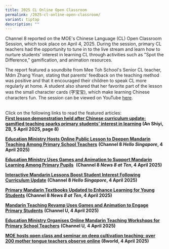```yaml
---
title: 2025 CL Online Open Classroom
permalink: /2025-cl-online-open-classroom/
variant: tiptap
description: ""
---
```

<p>Channel 8 reported on the MOE's Chinese Language (CL) Open Classroom Session,
which took place on April 4, 2025. During the session, primary CL teachers
had the opportunity to tune in to the live stream and learn how to nurture
students' interest in learning CL through activities such as "Spot the
Difference," gamification, and animation resources.</p>
<p></p>
<p>The report featured a soundbite from Mee Toh School's Senior CL teacher,
Mdm Zhang Yinan, stating that parents' feedback on the teaching method
was positive and that it encouraged their children to speak CL more regularly
at home. A student also shared that her favorite part of the lesson was
the small character cards (字宝宝), which make learning Chinese characters
fun. The session can be viewed on YouTube <a href="https://www.youtube.com/watch?v=FFAjjHRUWt0" class="" rel="noopener" target="_new">here</a>.</p>
<p>
<br>Click on the following links to read the featured articles:
<br><strong><a href="http://article.isentia.asia/viewarticles/default.aspx?acc=pwkJOPtoV+o=&amp;app=n7q0r37qA1I=&amp;file=g2lwi6ILs9q5b4yEQJEJlQiGQ0cj5FvcIkGmx70LdON4PuvLYozYhQ==" rel="noopener noreferrer nofollow" target="_blank">First lesson demonstration held after Chinese curriculum update; gamified teaching sparks primary students’ interest in learning</a> (An Shiyi, ZB, 5 April 2025, page 8)</strong>&nbsp;</p>
<p><strong><a href="https://app.mediaportal.com/isentia/#/playnow/v2?id=R00120107327&amp;channel=Channel%208&amp;location=Singapore&amp;date=2025-04-04T18%3A43%3A29&amp;program=Hello%20Singapore&amp;item_id=1176134311&amp;prospect_id=3122164360&amp;is_video=true&amp;keywords=Ministry%20of%20Education&amp;keywords=Primary%20School&amp;keywords=teacher&amp;expiry=1775328209&amp;signature=U~RRm8iOfXxqur9~nbtVndIiaZhqsZAF--wF9ISeVoOXYNwZMdNemKpPLLZLMFIX90V7WTEaBM5hyMXumFbLATcnrkRKdt7dNVjLop3bogmPAn2Z9JwCtownn6WvlZUl4BjOzmnxrxLfN05BjPs1rc8C2mHsJXYtIzprj4d-MK4Kvr67s3yF6D-c-UEzMPtYGP1yWgE2kLdS5Dg-szp~phZShMC~W-ZZ6CNI2z1YiC~lPB6vRvxYLcMG-iC-ZPgKcKAG2Fc84QgKosjgcUhaH7XitVTKpUjvf~dhfedHECXPxIFnqnT36MNHGn7nEKW-PkXsr0cbzfBMx3z1wIigzw__" rel="noopener noreferrer nofollow" target="_blank">Education Ministry Hosts Online Public Lesson to Deepen Mandarin Teaching Among Primary School Teachers</a></strong>  <strong>(Channel 8 <em>Hello Singapore</em>, 4 April 2025)&nbsp;</strong>&nbsp;</p>
<p><strong><a href="https://app.mediaportal.com/isentia/#/playnow/v2?id=R00120110764&amp;channel=Channel%208&amp;location=Singapore&amp;date=2025-04-04T22%3A27%3A47&amp;program=News%208%20at%20Ten&amp;item_id=1176200328&amp;prospect_id=3122352373&amp;is_video=true&amp;keywords=Primary%20School&amp;keywords=teacher&amp;keywords=teachers&amp;expiry=1775341667&amp;signature=eoOKd09ave5l8Mm3h52CAHMAxDEbV9l8Wg~6lzbWA9qslZdRjP9NlXnyyS3ycNqf4~zcQWBg2Sug3ooYYsag8IAY-CES8AfNeMY6HmJg3gYcvl5KlGL3DmRc7qrD~s~h5Z3lc824OVC4TP89VnvSkJufQPBPgQDgCF2SCl6a4UJF4lDLTy0uU5f3vcA5BlLihZqquJVin~QbDnCRF65eCZwtnV1EouSuz~vO8E5gdPRDnoFR7q5c6o7MV--ybYaPy2I6h2hfbXSNx8U0xSJUcHbA5cMS5V4w1h8fMhWcQ7Xha1GDv-5rP4nOMMBudbCm4UETzFpBYq6QnClIxFNtAA__" rel="noopener noreferrer nofollow" target="_blank">Education Ministry Uses Games and Animation to Support Mandarin Learning Among Primary Pupils</a></strong>&nbsp; <strong>(Channel 8 <em>News 8 at Ten</em>, 4 April 2025)&nbsp;</strong>&nbsp;</p>
<p><strong><a href="https://app.mediaportal.com/isentia/#/playnow/v2?id=R00120107326&amp;channel=Channel%208&amp;location=Singapore&amp;date=2025-04-04T18%3A44%3A39&amp;program=Hello%20Singapore&amp;item_id=1176134310&amp;prospect_id=3122164350&amp;is_video=true&amp;keywords=Ministry%20of%20Education&amp;keywords=primary%20school&amp;expiry=1775328279&amp;signature=38YaQRtqUOHS2hI9xGvzG4lk9yojQmh6fDoLer~U6LMfiBxJf2zOlR~mp8TFd7TndynIbKMh20QESIpcdOaa8xMb7k05I3BK3ymF~Uy9aqwiK0CKA9KsNaJ6n7m7t7a~ggXqFjn9pUsQ8dK7495yOEhgiNPs7L3RJ9g-dUS6eeKlr0B-lTt0o4-s2lmNr9bxoH1Su4EINSFQQX4Lw3DYPMqC3mymP7bOS8EzGkah2XFwoWzrcWZ96qNtY37OnORcoaTNDbw6webqgkiCZCMzrup9dveVsIm5jCCPhR87qGXgGWQbfnetAOkFYlybwhEobHZDSohMZTj6UppNISMiCw__" rel="noopener noreferrer nofollow" target="_blank">Interactive Mandarin Lessons Boost Student Interest Following Curriculum Update</a></strong>  <strong>(Channel 8 <em>Hello Singapore</em>, 4 April 2025)&nbsp;</strong>&nbsp;</p>
<p><strong><a href="https://app.mediaportal.com/isentia/#/playnow/v2?id=R00120110763&amp;channel=Channel%208&amp;location=Singapore&amp;date=2025-04-04T22%3A28%3A46&amp;program=News%208%20at%20Ten&amp;item_id=1176200327&amp;prospect_id=3122352366&amp;is_video=true&amp;keywords=Education&amp;keywords=Ministry%20of%20Education&amp;keywords=primary%20school%27s&amp;expiry=1775341726&amp;signature=Zmmou7hKL6ONAwp7aNFMOHMI~9~T6bozaHLhhxCAGAY5d2i-F3UksxFe3oZfMGb9HlEbHDMXOyAIADWYjrVK4dbZq8ZI-d1qqzEQ~3zEJ1o9fclrl3VW5TtmUb~x~9NN3G1u-3I-kA18sV1eaHV7EE4bxxsAv~Tln2ItOQTXJpkJfKXG3ptrigpo-XRUt~o7h3q3gzWG0JPJd0d0CmttMaww8KW545ebswF3QfcAvlJzbN3nEQasB5o34p4iERQ5uJV55Vd7fFNfqR~Bg6bGLZa6D08Zpbzmqb0PvkkToRpCHU97Qjbs8c12aDlFhRu2H4TjE4DDCeB8KGepLHwoeg__" rel="noopener noreferrer nofollow" target="_blank">Primary Mandarin Textbooks Updated to Enhance Learning for Young Students</a></strong>  <strong>(Channel 8 <em>News 8 at Ten</em>, 4 April 2025)&nbsp;</strong>&nbsp;</p>
<p><strong><a href="https://app.mediaportal.com/isentia/#/playnow/v2?id=R00120111260&amp;channel=Channel%20U&amp;location=Singapore&amp;date=2025-04-04T23%3A26%3A54&amp;program=Evening%20News&amp;item_id=1176213908&amp;prospect_id=3122390572&amp;is_video=true&amp;keywords=Education%20Ministry&amp;keywords=primary%20school&amp;expiry=1775345214&amp;signature=qIkDmYU3z0nYTEJm-HPOxiiJcpATXlu7~4kemglbjpa3NvWuTrFMVGfrpiSLXXh1v4f-KlePcks5yfHrOswvmkwNrf4V0cPFL2ffXUIqXrTcO-usUHhNPE6kudHxkoR0jj7i3Z5PZ99PJ-8mUofvhC32Mcj9FzchOP8dUZtcNJ16OSDh4C~9Oez06FaMGpn1C6bhRz1E9CieaKclRUpo9uE7-wFKFH16JuZ1rGQh2F1OTFlHokHHF2OxtMvhCcduJkVTxrv5DTBQ-lsstZeE9ImPi7cPvHQz6KYkKp0RK~MF8-b5v8DsJT0~ZlyBYM6QSCKMg~KCItx36MHLVmD8~w__" rel="noopener noreferrer nofollow" target="_blank">Mandarin Teaching Revamp Uses Games and Animation to Engage Primary Students</a></strong>  <strong>(Channel U, 4 April 2025)</strong>
</p>
<p><strong><a href="https://app.mediaportal.com/isentia/#/playnow/v2?id=R00120111202&amp;channel=Channel%20U&amp;location=Singapore&amp;date=2025-04-04T23%3A20%3A02&amp;program=Evening%20News&amp;item_id=1176212198&amp;prospect_id=3122386588&amp;is_video=true&amp;keywords=Ministry%20of%20Education&amp;keywords=primary%20school&amp;keywords=teachers&amp;expiry=1775344802&amp;signature=jKllTaxplxi-9lqn3w5owdW1lz~jvvoItCqh5zsBKqVWBuCRkiJlJeMYMq-7OI6-iB9-egPUzRcpn16MX5iy4qxiDyt~sntkLqtSx83lWqpGFf9x4GEelzG36p3bhZ~fQy4sDzntOWcs4~9RNj099AZUd17Lv53CHpfzEAZAkG5kr7cHtfFEZhkMZz98E1SuWvtRoK-B64N3Ifaol-g-iWfdKnLAmS5EgZfXYYk7ICmDBd6Srez-plBb4riEKukixqhgzFvk4HIFolWkJLTx8rILqeNn99~Efk1elQIIKSrLfba6HbqOpQJERIL-1Y7B5lcuDeQdcfsvkYZy1p4wNg__" rel="noopener noreferrer nofollow" target="_blank">Education Ministry Organises Online Mandarin Teaching Workshops for Primary School Teachers</a></strong>  <strong>(Channel U<em>,</em> 4 April 2025)</strong>
</p>
<p><strong><a href="https://www.8world.com/singapore/moe-chinese-classroom-2751131" rel="noopener noreferrer nofollow" target="_blank">MOE hosts open class and seminar on deep cultivation teaching; over 200 mother tongue teachers observe online</a> (8world, 4 April 2025)</strong>&nbsp;</p>
<p></p>